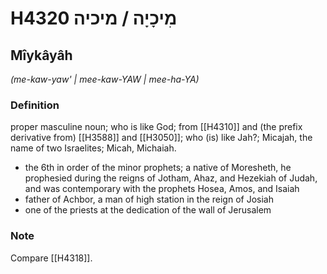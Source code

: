 # H4320 מִיכָיָה / מיכיה

## Mîykâyâh

_(me-kaw-yaw' | mee-kaw-YAW | mee-ha-YA)_

### Definition

proper masculine noun; who is like God; from [[H4310]] and (the prefix derivative from) [[H3588]] and [[H3050]]; who (is) like Jah?; Micajah, the name of two Israelites; Micah, Michaiah.

- the 6th in order of the minor prophets; a native of Moresheth, he prophesied during the reigns of Jotham, Ahaz, and Hezekiah of Judah, and was contemporary with the prophets Hosea, Amos, and Isaiah
- father of Achbor, a man of high station in the reign of Josiah
- one of the priests at the dedication of the wall of Jerusalem


### Note

Compare [[H4318]].

